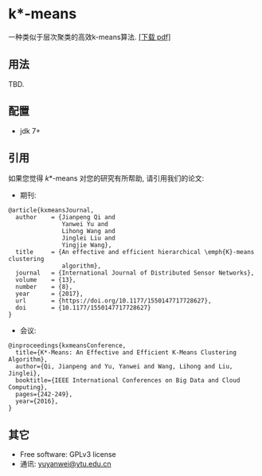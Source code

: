 # k*-means
一种类似于层次聚类的高效k-means算法. [[下载 pdf]](https://doi.org/10.1177/1550147717728627)

## 用法
TBD.

## 配置
- jdk 7+

## 引用
如果您觉得 _k_*-means 对您的研究有所帮助, 请引用我们的论文:

- 期刊:
```
@article{kxmeansJournal,
  author    = {Jianpeng Qi and
               Yanwei Yu and
               Lihong Wang and
               Jinglei Liu and
               Yingjie Wang},
  title     = {An effective and efficient hierarchical \emph{K}-means clustering
               algorithm},
  journal   = {International Journal of Distributed Sensor Networks},
  volume    = {13},
  number    = {8},
  year      = {2017},
  url       = {https://doi.org/10.1177/1550147717728627},
  doi       = {10.1177/1550147717728627}
}
```

- 会议:
```
@inproceedings{kxmeansConference,
  title={K*-Means: An Effective and Efficient K-Means Clustering Algorithm},
  author={Qi, Jianpeng and Yu, Yanwei and Wang, Lihong and Liu, Jinglei},
  booktitle={IEEE International Conferences on Big Data and Cloud Computing},
  pages={242-249},
  year={2016},
}
```
## 其它
- Free software: GPLv3 license
- 通讯: yuyanwei@ytu.edu.cn
